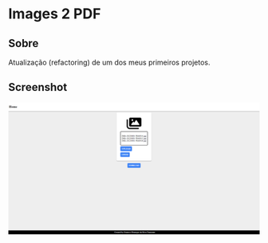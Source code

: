 # Images 2 PDF

## Sobre

Atualização (refactoring) de um dos meus primeiros projetos.

## Screenshot

![alt](screenshot.png)